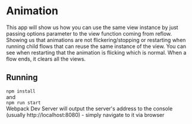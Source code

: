 # Animation
This app will show us how you can use the same view instance by just passing options parameter to the view function coming from reflow. Showing us that animations are not flickering/stopping or restarting when running child flows that can reuse the same instance of the view. You can see when restarting that the animation is flicking which is normal. When a flow ends, it clears all the views.

## Running
`npm install` \
and \
`npm run start`\
Webpack Dev Server will output the server's address to the console (usually http://localhost:8080) - simply navigate to it via browser 